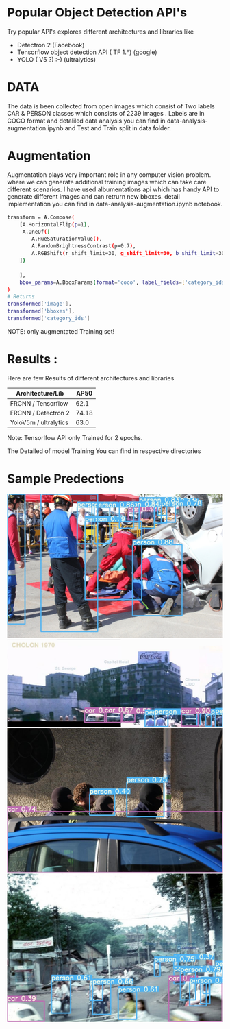 # Popular Object Detection API's
Try popular API's explores different architectures and libraries like
 - Detectron 2  (Facebook)
- Tensorflow object detection API ( TF 1.*)  (google)
 -  YOLO ( V5 ?) :-) (ultralytics)

# DATA
The data is been collected from open images which consist of Two labels CAR & PERSON classes
which consists of 2239 images .
Labels are in COCO format and detaliled data analysis you can find in  data-analysis-augmentation.ipynb
and Test and Train split in data folder.

# Augmentation
Augmentation plays very important role in any computer vision problem. where we can generate additional 
training images which can take care different scenarios.
I have used albumentations api which has handy API to generate different images and can retrurn new bboxes.
detail implementation you can find in data-analysis-augmentation.ipynb notebook.

```sh
transform = A.Compose(
    [A.HorizontalFlip(p=1),
     A.OneOf([
        A.HueSaturationValue(),
        A.RandomBrightnessContrast(p=0.7),
        A.RGBShift(r_shift_limit=30, g_shift_limit=30, b_shift_limit=30, p=0.3),
    ])
    
    ],
    bbox_params=A.BboxParams(format='coco', label_fields=['category_ids']),
)
# Returns 
transformed['image'],
transformed['bboxes'],
transformed['category_ids']
```
NOTE:  only augmentated Training set!

# Results :
Here are few Results of different architectures and libraries

| Architecture/Lib | AP50 |
| ------ | ------ |
| FRCNN / Tensorflow | 62.1 |
| FRCNN / Detectron 2 | 74.18 |
| YoloV5m / ultralytics  | 63.0 |

Note: Tensorlfow API only Trained for 2 epochs.

The Detailed of model Training You can find in respective directories 

# Sample Predections
![plot](./data/predictions/image_000000003.jpg)
![plot](./data/predictions/image_000000012.jpg)
![plot](./data/predictions/image_000000015.jpg)
![plot](./data/predictions/image_000000016.jpg)

